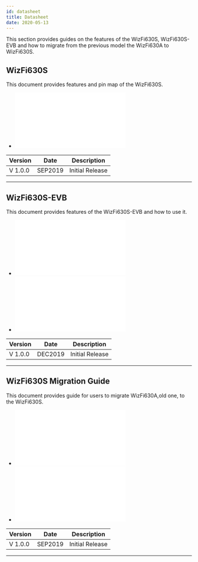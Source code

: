 ```yaml
---
id: datasheet
title: Datasheet
date: 2020-05-13
---
```


This section provides guides on the features of the WizFi630S,
WizFi630S-EVB and how to migrate from the previous model the WizFi630A
to WizFi630S.

## WizFi630S

This document provides features and pin map of the WizFi630S.

   * ![WizFi630S Datasheet](/document_framework/img/products/wizfi630s/wizfi630s_ds/wizfi630s_datasheet_en_v1_0_.pdf)

| Version | Date    | Description     |
| ------- | ------- | --------------- |
| V 1.0.0 | SEP2019 | Initial Release |

-----


## WizFi630S-EVB

This document provides features of the WizFi630S-EVB and how to use it.


   * ![WizFi630S-EVB Datasheet-Kr](/document_framework/img/products/wizfi630s/wizfi630s_ds/wizfi630s_evb_datasheet_kr_v1_0_.pdf)
   * ![WizFi630S-EVB Datasheet-En](/document_framework/img/products/wizfi630s/wizfi630s_ds/wizfi630s_evb_datasheet_en_v1_0_.pdf)



| Version | Date    | Description     |
| ------- | ------- | --------------- |
| V 1.0.0 | DEC2019 | Initial Release |

-----


## WizFi630S Migration Guide

This document provides guide for users to migrate WizFi630A,old one, to
the WizFi630S.

  * ![WizFi630S Migration Guide-Kr](/document_framework/img/products/wizfi630s/wizfi630s_ds/wizfi630s_guide_migration_wizfi630a_to_wizfi630s_kr_v1_0_.pdf)
  * ![WizFi630S Migration Guide-En](/document_framework/img/products/wizfi630s/wizfi630s_ds/wizfi630s_guide_migration_wizfi630a_to_wizfi630s_en_v1_0_.pdf)


| Version | Date    | Description     |
| ------- | ------- | --------------- |
| V 1.0.0 | SEP2019 | Initial Release |

-----
